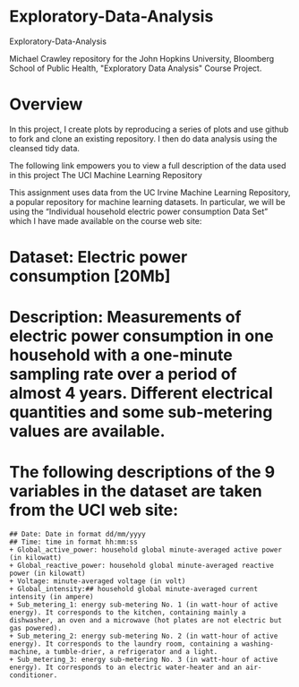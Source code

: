 # Exploratory-Data-Analysis
Exploratory-Data-Analysis

Michael Crawley repository for the John Hopkins University, Bloomberg School of Public Health, "Exploratory Data Analysis" Course Project.

# Overview
In this project, I create plots by reproducing a series of plots and use github to fork and clone an existing repository. I then do data analysis using the cleansed tidy data.

The following link empowers you to view a full description of the data used in this project The UCI Machine Learning Repository

This assignment uses data from the UC Irvine Machine Learning Repository, a popular repository for machine learning datasets. In particular, we will be using the “Individual household electric power consumption Data Set” which I have made available on the course web site:

# Dataset: Electric power consumption [20Mb]

# Description: Measurements of electric power consumption in one household with a one-minute sampling rate over a period of almost 4 years. Different electrical quantities and some sub-metering values are available.

# The following descriptions of the 9 variables in the dataset are taken from the UCI web site:

    ## Date: Date in format dd/mm/yyyy
    ## Time: time in format hh:mm:ss
    + Global_active_power: household global minute-averaged active power (in kilowatt)
    + Global_reactive_power: household global minute-averaged reactive power (in kilowatt)
    + Voltage: minute-averaged voltage (in volt)
    + Global_intensity:## household global minute-averaged current intensity (in ampere)
    + Sub_metering_1: energy sub-metering No. 1 (in watt-hour of active energy). It corresponds to the kitchen, containing mainly a dishwasher, an oven and a microwave (hot plates are not electric but gas powered).
    + Sub_metering_2: energy sub-metering No. 2 (in watt-hour of active energy). It corresponds to the laundry room, containing a washing-machine, a tumble-drier, a refrigerator and a light.
    + Sub_metering_3: energy sub-metering No. 3 (in watt-hour of active energy). It corresponds to an electric water-heater and an air-conditioner.
